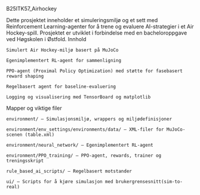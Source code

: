 B25ITK57_Airhockey

Dette prosjektet inneholder et simuleringsmiljø og et sett med Reinforcement Learning-agenter for å trene og evaluere AI-strategier i et Air Hockey-spill. Prosjektet er utviklet i forbindelse med en bacheloroppgave ved Høgskolen i Østfold.
Innhold

    Simulert Air Hockey-miljø basert på MuJoCo
    
    Egenimplementert RL-agent for sammenligning

    PPO-agent (Proximal Policy Optimization) med støtte for fasebasert reward shaping

    Regelbasert agent for baseline-evaluering

    Logging og visualisering med TensorBoard og matplotlib

Mapper og viktige filer

    environment/ — Simulasjonsmiljø, wrappers og miljødefinisjoner

    environment/env_settings/environments/data/ — XML-filer for MuJoCo-scenen (table.xml)

    environment/neural_network/ — Egenimplementert RL-agent
    
    environment/PPO_training/ — PPO-agent, rewards, trainer og treningsskript
    
    rule_based_ai_scripts/ — Regelbasert motstander

    ui/ — Scripts for å kjøre simulasjon med brukergrensesnitt(sim-to-real)
